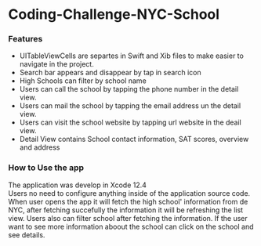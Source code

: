# Coding-Challenge-NYC-School


### Features
- UITableViewCells are separtes in Swift and Xib files to make easier to navigate in the project.
- Search bar appears and disappear by tap in search icon
- High Schools can filter by school name
- Users can call the school by tapping the phone number in the detail view.
- Users can mail the school by tapping the email address un the detail view.
- Users can visit the school website by tapping url website in the deail view. 
- Detail View contains School contact information, SAT scores, overview and address


### How to Use the app
The application was develop in Xcode 12.4 <br/>
Users no need to configure anything inside of the application source code. When user opens the app it will fetch the high school' information from de NYC, after fetching succefully the information it will be refreshing the list view. Users also can filter school after fetching the information. If the user want to see more information aboout the school can click on the school and see details.
